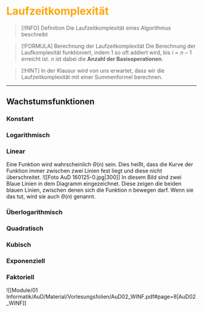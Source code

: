 # <font color = "orange">Laufzeitkomplexität</font>
>[!INFO] Definition
>Die Laufzeitkomplexität eines Algorithmus beschreibt

>[!FORMULA] Berechnung der Laufzeitkomplexität
>Die Berechnung der Laufkomplexität funktioniert, indem $1$ so oft addiert wird, bis $i=n-1$ erreicht ist. $n$ ist dabei die **Anzahl der Basisoperationen**.

>[!HINT] In der Klausur wird von uns erwartet, dass wir die Laufzeitkomplexität mit einer Summenformel berechnen.

---
## Wachstumsfunktionen
### Konstant
### Logarithmisch
### Linear
Eine Funktion wird wahrscheinlich $\Theta(n)$ sein. Dies heißt, dass die Kurve der Funktion immer zwischen zwei Linien fest liegt und diese nicht überschreitet.
![[Foto AuD 160125-0.jpg|300]]
In diesem Bild sind zwei Blaue Linien in dem Diagramm eingezeichnet. Diese zeigen die beiden blauen Linien, zwischen denen sich die Funktion n bewegen darf. Wenn sie das tut, wird sie auch $\Theta(n)$ genannt. 
### Überlogarithmisch
### Quadratisch
### Kubisch
### Exponenziell
### Faktoriell

![[Module/01 Informatik/AuD/Material/Vorlesungsfolien/AuD02_WINF.pdf#page=8|AuD02_WINF]]